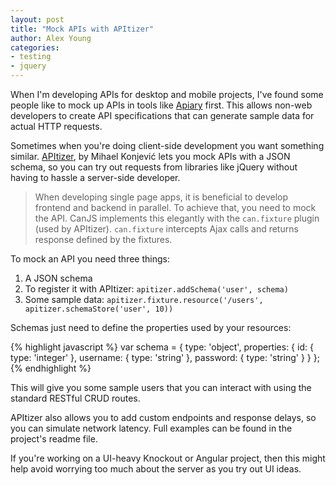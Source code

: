 ```yaml
---
layout: post
title: "Mock APIs with APItizer"
author: Alex Young
categories:
- testing
- jquery
---
```


When I'm developing APIs for desktop and mobile projects, I've found some people like to mock up APIs in tools like [Apiary](http://apiary.io/) first.  This allows non-web developers to create API specifications that can generate sample data for actual HTTP requests.

Sometimes when you're doing client-side development you want something similar.  [APItizer](https://github.com/retro/apitizer), by Mihael Konjević lets you mock APIs with a JSON schema, so you can try out requests from libraries like jQuery without having to hassle a server-side developer.

> When developing single page apps, it is beneficial to develop frontend and backend in parallel. To achieve that, you need to mock the API. CanJS implements this elegantly with the `can.fixture` plugin (used by APItizer). `can.fixture` intercepts Ajax calls and returns response defined by the fixtures.

To mock an API you need three things:

1. A JSON schema
2. To register it with APItizer: `apitizer.addSchema('user', schema)`
3. Some sample data: `apitizer.fixture.resource('/users', apitizer.schemaStore('user', 10))`

Schemas just need to define the properties used by your resources:

{% highlight javascript %}
var schema = {
    type: 'object',
    properties: {
        id: {
            type: 'integer'
        },
        username: {
            type: 'string'
        },
        password: {
            type: 'string'
        }
    }
};
{% endhighlight %}

This will give you some sample users that you can interact with using the standard RESTful CRUD routes.

APItizer also allows you to add custom endpoints and response delays, so you can simulate network latency.  Full examples can be found in the project's readme file.

If you're working on a UI-heavy Knockout or Angular project, then this might help avoid worrying too much about the server as you try out UI ideas.
